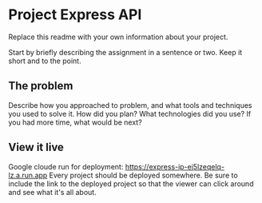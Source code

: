 # Project Express API

Replace this readme with your own information about your project.

Start by briefly describing the assignment in a sentence or two. Keep it short and to the point.

## The problem

Describe how you approached to problem, and what tools and techniques you used to solve it. How did you plan? What technologies did you use? If you had more time, what would be next?

## View it live
Google cloude run for deployment:  https://express-ip-ej5lzeqelq-lz.a.run.app
Every project should be deployed somewhere. Be sure to include the link to the deployed project so that the viewer can click around and see what it's all about.
